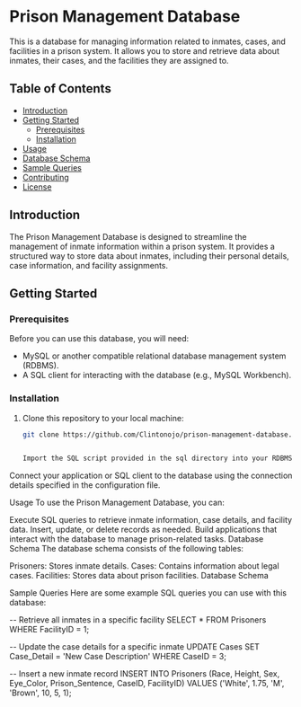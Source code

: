 # Prison Management Database


This is a database for managing information related to inmates, cases, and facilities in a prison system. It allows you to store and retrieve data about inmates, their cases, and the facilities they are assigned to.

## Table of Contents

- [Introduction](#introduction)
- [Getting Started](#getting-started)
  - [Prerequisites](#prerequisites)
  - [Installation](#installation)
- [Usage](#usage)
- [Database Schema](#database-schema)
- [Sample Queries](#sample-queries)
- [Contributing](#contributing)
- [License](#license)

## Introduction

The Prison Management Database is designed to streamline the management of inmate information within a prison system. It provides a structured way to store data about inmates, including their personal details, case information, and facility assignments.

## Getting Started

### Prerequisites

Before you can use this database, you will need:

- MySQL or another compatible relational database management system (RDBMS).
- A SQL client for interacting with the database (e.g., MySQL Workbench).

### Installation

1. Clone this repository to your local machine:

   ```bash
   git clone https://github.com/Clintonojo/prison-management-database.git


   Import the SQL script provided in the sql directory into your RDBMS to create the database schema and populate it with sample data.

Connect your application or SQL client to the database using the connection details specified in the configuration file.

Usage
To use the Prison Management Database, you can:

Execute SQL queries to retrieve inmate information, case details, and facility data.
Insert, update, or delete records as needed.
Build applications that interact with the database to manage prison-related tasks.
Database Schema
The database schema consists of the following tables:

Prisoners: Stores inmate details.
Cases: Contains information about legal cases.
Facilities: Stores data about prison facilities.
Database Schema

Sample Queries
Here are some example SQL queries you can use with this database:


-- Retrieve all inmates in a specific facility
SELECT * FROM Prisoners WHERE FacilityID = 1;

-- Update the case details for a specific inmate
UPDATE Cases SET Case_Detail = 'New Case Description' WHERE CaseID = 3;

-- Insert a new inmate record
INSERT INTO Prisoners (Race, Height, Sex, Eye_Color, Prison_Sentence, CaseID, FacilityID)
VALUES ('White', 1.75, 'M', 'Brown', 10, 5, 1);




